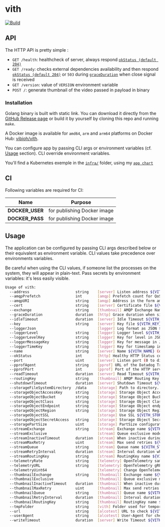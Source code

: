 # vith

[![Build](https://github.com/ViBiOh/vith/workflows/Build/badge.svg)](https://github.com/ViBiOh/vith/actions)

## API

The HTTP API is pretty simple :

- `GET /health`: healthcheck of server, always respond [`okStatus (default 204)`](#usage)
- `GET /ready`: checks external dependencies availability and then respond [`okStatus (default 204)`](#usage) or `503` during [`graceDuration`](#usage) when close signal is received
- `GET /version`: value of `VERSION` environment variable
- `POST /`: generate thumbnail of the video passed in payload in binary

### Installation

Golang binary is built with static link. You can download it directly from the [GitHub Release page](https://github.com/ViBiOh/vith/releases) or build it by yourself by cloning this repo and running `make`.

A Docker image is available for `amd64`, `arm` and `arm64` platforms on Docker Hub: [vibioh/vith](https://hub.docker.com/r/vibioh/vith/tags).

You can configure app by passing CLI args or environment variables (cf. [Usage](#usage) section). CLI override environment variables.

You'll find a Kubernetes exemple in the [`infra/`](infra) folder, using my [`app chart`](https://github.com/ViBiOh/charts/tree/main/app)

## CI

Following variables are required for CI:

|      Name       |           Purpose           |
| :-------------: | :-------------------------: |
| **DOCKER_USER** | for publishing Docker image |
| **DOCKER_PASS** | for publishing Docker image |

## Usage

The application can be configured by passing CLI args described below or their equivalent as environment variable. CLI values take precedence over environments variables.

Be careful when using the CLI values, if someone list the processes on the system, they will appear in plain-text. Pass secrets by environment variables: it's less easily visible.

```bash
Usage of vith:
  --address                     string    [server] Listen address ${VITH_ADDRESS}
  --amqpPrefetch                int       [amqp] Prefetch count for QoS ${VITH_AMQP_PREFETCH} (default 1)
  --amqpURI                     string    [amqp] Address in the form amqps?://<user>:<password>@<address>:<port>/<vhost> ${VITH_AMQP_URI}
  --cert                        string    [server] Certificate file ${VITH_CERT}
  --exchange                    string    [thumbnail] AMQP Exchange Name ${VITH_EXCHANGE} (default "fibr")
  --graceDuration               duration  [http] Grace duration when signal received ${VITH_GRACE_DURATION} (default 30s)
  --idleTimeout                 duration  [server] Idle Timeout ${VITH_IDLE_TIMEOUT} (default 2m0s)
  --key                         string    [server] Key file ${VITH_KEY}
  --loggerJson                            [logger] Log format as JSON ${VITH_LOGGER_JSON} (default false)
  --loggerLevel                 string    [logger] Logger level ${VITH_LOGGER_LEVEL} (default "INFO")
  --loggerLevelKey              string    [logger] Key for level in JSON ${VITH_LOGGER_LEVEL_KEY} (default "level")
  --loggerMessageKey            string    [logger] Key for message in JSON ${VITH_LOGGER_MESSAGE_KEY} (default "msg")
  --loggerTimeKey               string    [logger] Key for timestamp in JSON ${VITH_LOGGER_TIME_KEY} (default "time")
  --name                        string    [server] Name ${VITH_NAME} (default "http")
  --okStatus                    int       [http] Healthy HTTP Status code ${VITH_OK_STATUS} (default 204)
  --port                        uint      [server] Listen port (0 to disable) ${VITH_PORT} (default 1080)
  --pprofAgent                  string    [pprof] URL of the Datadog Trace Agent (e.g. http://datadog.observability:8126) ${VITH_PPROF_AGENT}
  --pprofPort                   int       [pprof] Port of the HTTP server (0 to disable) ${VITH_PPROF_PORT} (default 0)
  --readTimeout                 duration  [server] Read Timeout ${VITH_READ_TIMEOUT} (default 2m0s)
  --routingKey                  string    [thumbnail] AMQP Routing Key to fibr ${VITH_ROUTING_KEY} (default "thumbnail_output")
  --shutdownTimeout             duration  [server] Shutdown Timeout ${VITH_SHUTDOWN_TIMEOUT} (default 10s)
  --storageFileSystemDirectory  /data     [storage] Path to directory. Default is dynamic. /data on a server and Current Working Directory in a terminal. ${VITH_STORAGE_FILE_SYSTEM_DIRECTORY}
  --storageObjectAccessKey      string    [storage] Storage Object Access Key ${VITH_STORAGE_OBJECT_ACCESS_KEY}
  --storageObjectBucket         string    [storage] Storage Object Bucket ${VITH_STORAGE_OBJECT_BUCKET}
  --storageObjectClass          string    [storage] Storage Object Class ${VITH_STORAGE_OBJECT_CLASS}
  --storageObjectEndpoint       string    [storage] Storage Object endpoint ${VITH_STORAGE_OBJECT_ENDPOINT}
  --storageObjectRegion         string    [storage] Storage Object Region ${VITH_STORAGE_OBJECT_REGION}
  --storageObjectSSL                      [storage] Use SSL ${VITH_STORAGE_OBJECT_SSL} (default true)
  --storageObjectSecretAccess   string    [storage] Storage Object Secret Access ${VITH_STORAGE_OBJECT_SECRET_ACCESS}
  --storagePartSize             uint      [storage] PartSize configuration ${VITH_STORAGE_PART_SIZE} (default 5242880)
  --streamExchange              string    [stream] Exchange name ${VITH_STREAM_EXCHANGE} (default "fibr")
  --streamExclusive                       [stream] Queue exclusive mode (for fanout exchange) ${VITH_STREAM_EXCLUSIVE} (default false)
  --streamInactiveTimeout       duration  [stream] When inactive during the given timeout, stop listening ${VITH_STREAM_INACTIVE_TIMEOUT} (default 0s)
  --streamMaxRetry              uint      [stream] Max send retries ${VITH_STREAM_MAX_RETRY} (default 3)
  --streamQueue                 string    [stream] Queue name ${VITH_STREAM_QUEUE} (default "stream")
  --streamRetryInterval         duration  [stream] Interval duration when send fails ${VITH_STREAM_RETRY_INTERVAL} (default 1h0m0s)
  --streamRoutingKey            string    [stream] RoutingKey name ${VITH_STREAM_ROUTING_KEY} (default "stream")
  --telemetryRate               string    [telemetry] OpenTelemetry sample rate, 'always', 'never' or a float value ${VITH_TELEMETRY_RATE} (default "always")
  --telemetryURL                string    [telemetry] OpenTelemetry gRPC endpoint (e.g. otel-exporter:4317) ${VITH_TELEMETRY_URL}
  --telemetryUint64                       [telemetry] Change OpenTelemetry Trace ID format to an unsigned int 64 ${VITH_TELEMETRY_UINT64} (default true)
  --thumbnailExchange           string    [thumbnail] Exchange name ${VITH_THUMBNAIL_EXCHANGE} (default "fibr")
  --thumbnailExclusive                    [thumbnail] Queue exclusive mode (for fanout exchange) ${VITH_THUMBNAIL_EXCLUSIVE} (default false)
  --thumbnailInactiveTimeout    duration  [thumbnail] When inactive during the given timeout, stop listening ${VITH_THUMBNAIL_INACTIVE_TIMEOUT} (default 0s)
  --thumbnailMaxRetry           uint      [thumbnail] Max send retries ${VITH_THUMBNAIL_MAX_RETRY} (default 3)
  --thumbnailQueue              string    [thumbnail] Queue name ${VITH_THUMBNAIL_QUEUE} (default "thumbnail")
  --thumbnailRetryInterval      duration  [thumbnail] Interval duration when send fails ${VITH_THUMBNAIL_RETRY_INTERVAL} (default 1h0m0s)
  --thumbnailRoutingKey         string    [thumbnail] RoutingKey name ${VITH_THUMBNAIL_ROUTING_KEY} (default "thumbnail")
  --tmpFolder                   string    [vith] Folder used for temporary files storage ${VITH_TMP_FOLDER} (default "/tmp")
  --url                         string    [alcotest] URL to check ${VITH_URL}
  --userAgent                   string    [alcotest] User-Agent for check ${VITH_USER_AGENT} (default "Alcotest")
  --writeTimeout                duration  [server] Write Timeout ${VITH_WRITE_TIMEOUT} (default 2m0s)
```
